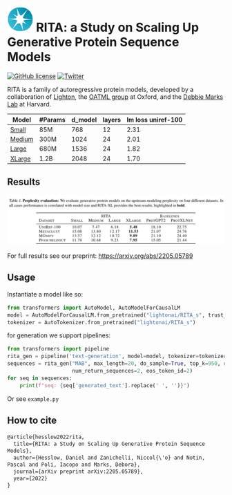 # <img src="_static/lighton_small.png" width=60/> RITA: a Study on Scaling Up Generative Protein Sequence Models

[![GitHub license](https://img.shields.io/badge/license-MIT-blue.svg)](LICENSE)  [![Twitter](https://img.shields.io/twitter/follow/LightOnIO?style=social)](https://twitter.com/LightOnIO)

RITA is a family of autoregressive protein models, developed by a collaboration of [Lighton](https://lighton.ai/), the [OATML group](https://oatml.cs.ox.ac.uk/) at Oxford, and the [Debbie Marks Lab](https://www.deboramarkslab.com/) at Harvard. 

Model | #Params | d_model | layers | lm loss uniref-100
--- | --- | --- | --- | --- | 
[Small](https://huggingface.co/lightonai/RITA_s) | 85M  | 768 | 12 | 2.31
[Medium](https://huggingface.co/lightonai/RITA_m) | 300M | 1024 | 24 | 2.01
[Large](https://huggingface.co/lightonai/RITA_l)| 680M | 1536 | 24 | 1.82
[XLarge](https://huggingface.co/lightonai/RITA_xl)| 1.2B | 2048 | 24 | 1.70 

## Results
<p align="center">
<img src="_static/perplexity.png" width=800/>
</p>

For full results see our preprint: https://arxiv.org/abs/2205.05789
## Usage 
Instantiate a model like so:
``` python
from transformers import AutoModel, AutoModelForCausalLM
model = AutoModelForCausalLM.from_pretrained("lightonai/RITA_s", trust_remote_code=True)
tokenizer = AutoTokenizer.from_pretrained("lightonai/RITA_s")
```
for generation we support pipelines:
``` python
from transformers import pipeline
rita_gen = pipeline('text-generation', model=model, tokenizer=tokenizer)
sequences = rita_gen("MAB", max_length=20, do_sample=True, top_k=950, repetition_penalty=1.2, 
                     num_return_sequences=2, eos_token_id=2)
for seq in sequences:
    print(f"seq: {seq['generated_text'].replace(' ', '')}")
```
Or see `example.py`

## How to cite    

    @article{hesslow2022rita,
      title={RITA: a Study on Scaling Up Generative Protein Sequence Models},
      author={Hesslow, Daniel and Zanichelli, Niccol{\'o} and Notin, Pascal and Poli, Iacopo and Marks, Debora},
      journal={arXiv preprint arXiv:2205.05789},
      year={2022}
    }
